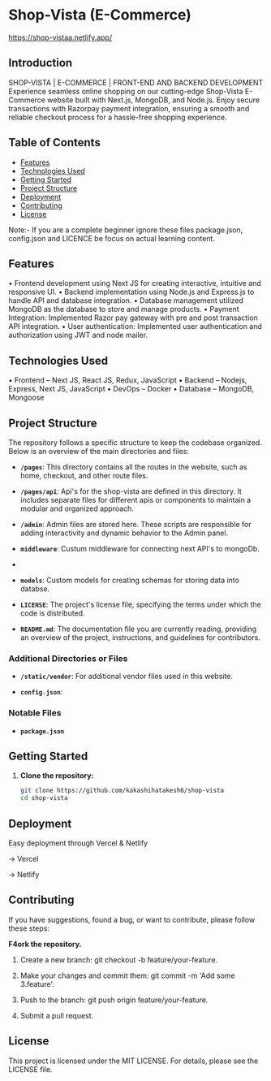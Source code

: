# Shop-Vista (E-Commerce)
https://shop-vistaa.netlify.app/
## Introduction


SHOP-VISTA | E-COMMERCE | FRONT-END AND BACKEND DEVELOPMENT
Experience seamless online shopping on our cutting-edge Shop-Vista E-Commerce website built with Next.js, MongoDB, and Node.js. Enjoy secure transactions with Razorpay payment integration, ensuring a smooth and reliable checkout process for a hassle-free shopping experience.

## Table of Contents

- [Features](#features)
- [Technologies Used](#technologies-used)
- [Getting Started](#getting-started)
- [Project Structure](#project-structure)
- [Deployment](#deployment)
- [Contributing](#contributing)
- [License](#license)

Note:- If you are a complete beginner ignore these files package.json, config.json and LICENCE be focus on actual learning content.

## Features

•	Frontend development using Next JS for creating interactive, intuitive and responsive UI.
•	Backend implementation using Node.js and Express.js to handle API and database integration.
•	Database management utilized MongoDB as the database to store and manage products.
•	Payment Integration: Implemented Razor pay gateway with pre and post transaction API integration.
•	User authentication: Implemented user authentication and authorization using JWT and node mailer.

## Technologies Used

•	Frontend – Next JS, React JS, Redux, JavaScript
•	Backend – Nodejs, Express, Next JS, JavaScript
•	DevOps – Docker
•	Database – MongoDB, Mongoose

## Project Structure
The repository follows a specific structure to keep the codebase organized. Below is an overview of the main directories and files:

- **`/pages`**: This directory contains all the routes in the website, such as home, checkout, and other route files.

- **`/pages/api`**: Api's for the shop-vista are defined in this directory. It includes separate files for different apis or components to maintain a modular and organized approach.

- **`/admin`**: Admin files are stored here. These scripts are responsible for adding interactivity and dynamic behavior to the Admin panel.

- **`middleware`**: Custum middleware for connecting next API's to mongoDb.
- 
- **`models`**: Custom models for creating schemas for storing data into databse.

- **`LICENSE`**: The project's license file, specifying the terms under which the code is distributed.

- **`README.md`**: The documentation file you are currently reading, providing an overview of the project, instructions, and guidelines for contributors.

### Additional Directories or Files

- **`/static/vendor`**: For additional vendor files used in this website.

- **`config.json`**: 

### Notable Files

- **`package.json`**


## Getting Started

1. **Clone the repository:**
   ```bash
   git clone https://github.com/kakashihatakesh6/shop-vista
   cd shop-vista

## Deployment
   
   Easy deployment through Vercel & Netlify

-> Vercel

-> Netlify

## Contributing

If you have suggestions, found a bug, or want to contribute, please follow these steps:

**F4ork the repository.**

1. Create a new branch: git checkout -b feature/your-feature.

2. Make your changes and commit them: git commit -m 'Add some 3.feature'.

3. Push to the branch: git push origin feature/your-feature.

4. Submit a pull request.

## License

This project is licensed under the MIT LICENSE.
For details, please see the LICENSE file.


